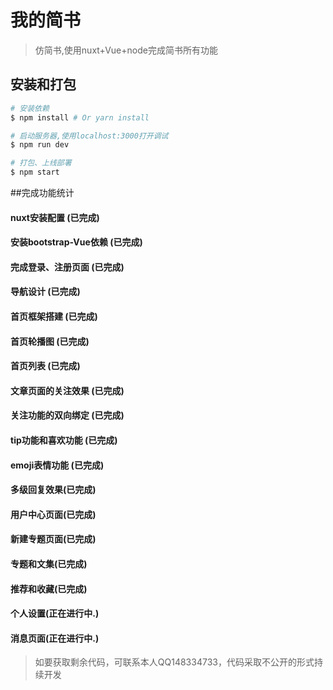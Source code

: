 # 我的简书

> 仿简书,使用nuxt+Vue+node完成简书所有功能

## 安装和打包

``` bash
# 安装依赖
$ npm install # Or yarn install

# 启动服务器,使用localhost:3000打开调试
$ npm run dev

# 打包、上线部署
$ npm start
```
##完成功能统计
#### nuxt安装配置 (已完成)
#### 安装bootstrap-Vue依赖 (已完成)
#### 完成登录、注册页面  (已完成)
#### 导航设计 (已完成)
#### 首页框架搭建 (已完成)
#### 首页轮播图 (已完成)
#### 首页列表 (已完成)
#### 文章页面的关注效果 (已完成)
#### 关注功能的双向绑定 (已完成)
#### tip功能和喜欢功能 (已完成)
#### emoji表情功能 (已完成)
#### 多级回复效果(已完成)
#### 用户中心页面(已完成)
#### 新建专题页面(已完成)
#### 专题和文集(已完成)
#### 推荐和收藏(已完成)
#### 个人设置(正在进行中.)
#### 消息页面(正在进行中.)

>如要获取剩余代码，可联系本人QQ148334733，代码采取不公开的形式持续开发